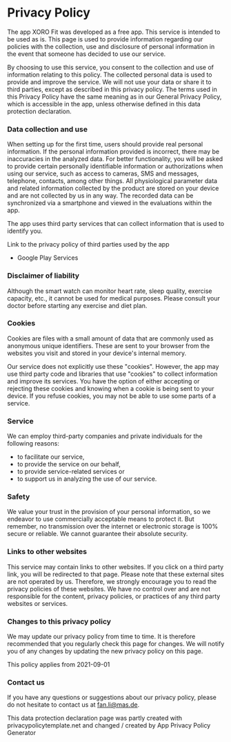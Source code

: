 # Privacy Policy

The app XORO Fit was developed as a free app. This service is intended to be used as is. This page is used to provide information regarding our policies with the collection, use and disclosure of personal information in the event that someone has decided to use our service.

By choosing to use this service, you consent to the collection and use of information relating to this policy. The collected personal data is used to provide and improve the service. We will not use your data or share it to third parties, except as described in this privacy policy. The terms used in this Privacy Policy have the same meaning as in our General Privacy Policy, which is accessible in the app, unless otherwise defined in this data protection declaration. 

### Data collection and use

When setting up for the first time, users should provide real personal information. If the personal information provided is incorrect, there may be inaccuracies in the analyzed data.
For better functionality, you will be asked to provide certain personally identifiable information or authorizations when using our service, such as access to cameras, SMS and messages, telephone, contacts, among other things. All physiological parameter data and related information collected by the product are stored on your device and are not collected by us in any way. The recorded data can be synchronized via a smartphone and viewed in the evaluations within the app.

The app uses third party services that can collect information that is used to identify you.

Link to the privacy policy of third parties used by the app

* Google Play Services

### Disclaimer of liability

Although the smart watch can monitor heart rate, sleep quality, exercise capacity, etc., it cannot be used for medical purposes. Please consult your doctor before starting any exercise and diet plan.

### Cookies

Cookies are files with a small amount of data that are commonly used as anonymous unique identifiers. These are sent to your browser from the websites you visit and stored in your device's internal memory.

Our service does not explicitly use these "cookies". However, the app may use third party code and libraries that use "cookies" to collect information and improve its services. You have the option of either accepting or rejecting these cookies and knowing when a cookie is being sent to your device. If you refuse cookies, you may not be able to use some parts of a service.

### Service

We can employ third-party companies and private individuals for the following reasons:

* to facilitate our service,
*  to provide the service on our behalf,
*  to provide service-related services or
*  to support us in analyzing the use of our service.

### Safety

We value your trust in the provision of your personal information, so we endeavor to use commercially acceptable means to protect it. But remember, no transmission over the internet or electronic storage is 100% secure or reliable. We cannot guarantee their absolute security.

### Links to other websites

This service may contain links to other websites. If you click on a third party link, you will be redirected to that page. Please note that these external sites are not operated by us. Therefore, we strongly encourage you to read the privacy policies of these websites. We have no control over and are not responsible for the content, privacy policies, or practices of any third party websites or services.

### Changes to this privacy policy

We may update our privacy policy from time to time. It is therefore recommended that you regularly check this page for changes. We will notify you of any changes by updating the new privacy policy on this page.

This policy applies from 2021-09-01

### Contact us

If you have any questions or suggestions about our privacy policy, please do not hesitate to contact us at fan.li@mas.de. 

This data protection declaration page was partly created with privacypolicytemplate.net and changed / created by App Privacy Policy Generator


